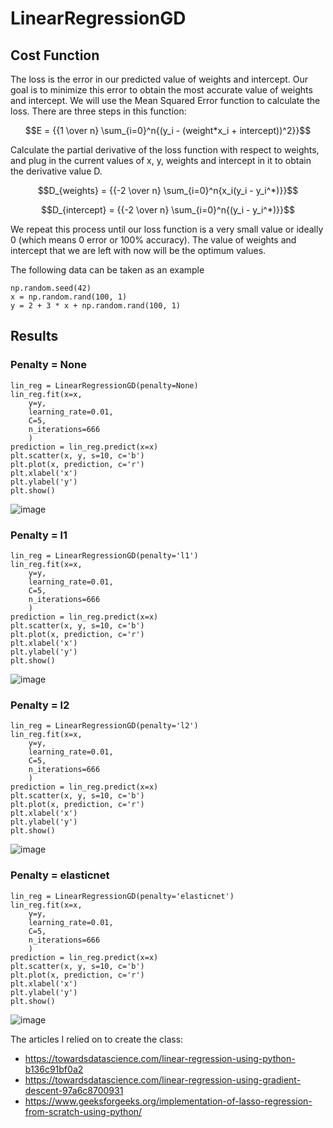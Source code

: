 # LinearRegressionGD
## Cost Function
The loss is the error in our predicted value of weights and intercept. Our goal is to minimize this error to obtain the most accurate value of weights and intercept.
We will use the Mean Squared Error function to calculate the loss. There are three steps in this function:

$$E = {{1 \over n} \sum_{i=0}^n{(y_i - (weight*x_i + intercept))^2}}$$

Calculate the partial derivative of the loss function with respect to weights, and plug in the current values of x, y, weights and intercept in it to obtain the derivative value D.

$$D_{weights} = {{-2 \over n} \sum_{i=0}^n{x_i(y_i - y_i^*)}}$$

$$D_{intercept} = {{-2 \over n} \sum_{i=0}^n{(y_i - y_i^*)}}$$

We repeat this process until our loss function is a very small value or ideally 0 (which means 0 error or 100% accuracy). The value of weights and intercept that we are left with now will be the optimum values.

The following data can be taken as an example
```
np.random.seed(42)
x = np.random.rand(100, 1)
y = 2 + 3 * x + np.random.rand(100, 1)
```
## Results
### Penalty = None
```
lin_reg = LinearRegressionGD(penalty=None)
lin_reg.fit(x=x,
    y=y,
    learning_rate=0.01,
    C=5,
    n_iterations=666
    )
prediction = lin_reg.predict(x=x)
plt.scatter(x, y, s=10, c='b')
plt.plot(x, prediction, c='r')
plt.xlabel('x')
plt.ylabel('y')
plt.show()
```
![image](https://user-images.githubusercontent.com/88197584/227799657-6363d30b-7448-45e5-be70-29e62a610360.png)

### Penalty = l1
```
lin_reg = LinearRegressionGD(penalty='l1')
lin_reg.fit(x=x,
    y=y,
    learning_rate=0.01,
    C=5,
    n_iterations=666
    )
prediction = lin_reg.predict(x=x)
plt.scatter(x, y, s=10, c='b')
plt.plot(x, prediction, c='r')
plt.xlabel('x')
plt.ylabel('y')
plt.show()
```
![image](https://user-images.githubusercontent.com/88197584/227799765-ed9f1ac2-a1b2-4100-a5ad-9ab3aef9cbd8.png)

### Penalty = l2
```
lin_reg = LinearRegressionGD(penalty='l2')
lin_reg.fit(x=x,
    y=y,
    learning_rate=0.01,
    C=5,
    n_iterations=666
    )
prediction = lin_reg.predict(x=x)
plt.scatter(x, y, s=10, c='b')
plt.plot(x, prediction, c='r')
plt.xlabel('x')
plt.ylabel('y')
plt.show()
```
![image](https://user-images.githubusercontent.com/88197584/227799830-503d4afa-a848-4799-8ab7-a934962ae27a.png)

### Penalty = elasticnet
```
lin_reg = LinearRegressionGD(penalty='elasticnet')
lin_reg.fit(x=x,
    y=y,
    learning_rate=0.01,
    C=5,
    n_iterations=666
    )
prediction = lin_reg.predict(x=x)
plt.scatter(x, y, s=10, c='b')
plt.plot(x, prediction, c='r')
plt.xlabel('x')
plt.ylabel('y')
plt.show()
```
![image](https://user-images.githubusercontent.com/88197584/227799856-167063f3-9275-4d49-a065-271553c1bdfc.png)

The articles I relied on to create the class:
 - https://towardsdatascience.com/linear-regression-using-python-b136c91bf0a2
 - https://towardsdatascience.com/linear-regression-using-gradient-descent-97a6c8700931
 - https://www.geeksforgeeks.org/implementation-of-lasso-regression-from-scratch-using-python/
